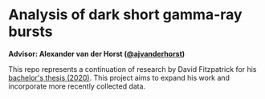# Analysis of dark short gamma-ray bursts

**Advisor: Alexander van der Horst ([@ajvanderhorst](https://github.com/ajvanderhorst))**

This repo represents a continuation of research by David Fitzpatrick for his [bachelor's thesis (2020)](https://github.com/cgobat/dark-GRBs/blob/master/Fitzpatrick%20thesis%202020.pdf). This project aims to expand his work and incorporate more recently collected data.
